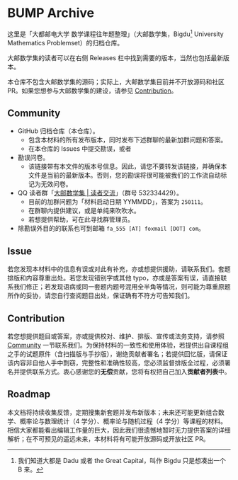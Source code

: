 # BUMP Archive

这里是「大都邮电大学 数学课程往年题整理」（大邮数学集，Bigdu[^1] University Mathematics Problemset）的归档仓库。

大邮数学集的读者可以在右侧 Releases 栏中找到需要的版本，当然也包括最新版本。

本仓库不包含大邮数学集的源码；实际上，大邮数学集目前并不开放源码和社区 PR。如果您想参与大邮数学集的建设，请参见 [Contribution](#Contribution)。

## Community

- GitHub 归档仓库（本仓库）。
  - 包含本材料的所有发布版本，同时发布下述群聊的最新加群问题和答案。
  - 在本仓库的 Issues 中提交勘误，或者
- 勘误问卷。
  - 该链接带有本文件的版本号信息。因此，请您不要转发该链接，并确保本文件是当前的最新版本。否则，您的勘误将很可能被我们的工作流自动标记为无效问卷。
- QQ 读者群「[大邮数学集 | 读者交流](https://qm.qq.com/q/nrS4NoT8VG)」（群号 532334429）。
    - 目前的加群问题为「材料启动日期 YYMMDD」，答案为 `250111`。
  - 在群聊内提供建议，或是单纯来吹吹水。
  - 若想提供帮助，可在此寻找群管理员。
- 除勘误外目的的联系也可到邮箱 `fa_555 [AT] foxmail [DOT] com`。

## Issue

若您发现本材料中的信息有误或对此有补充，亦或想提供援助，请联系我们。套题排版和内容尊重出处。若您发现错别字或其他 typo，亦或是答案有误，请直接联系我们修正；若发现语病或同一套题内题号混用全半角等情况，则可能为尊重原题所作的妥协，请您自行查阅题目出处，保证确有不符方可告知我们。

## Contribution

若您想提供题目或答案，亦或提供校对、维护、排版、宣传或法务支持，请参照 [Community](#Community) 一节联系我们。为保持材料的一致性和使用体验，若提供出自课程组之手的试题原件（含扫描版与手抄版），谢绝贡献者署名；若提供回忆版，请保证该内容非自他人手中剽窃，完整性和准确性较高，您必须监督排版全过程，必须署名并提供联系方式。衷心感谢您的**无偿**贡献，您将有权把自己加入**贡献者列表**中。

## Roadmap

本文档将持续收集反馈，定期搜集新套题并发布新版本；未来还可能更新组合数学、概率论与数理统计（4 学分）、概率论与随机过程（4 学分）等课程的材料。相信大家都能看出编辑工作量的巨大，因此我们很遗憾地暂时无力提供答案的详细解析；在不可预见的遥远未来，本材料将有可能开放源码或开放社区 PR。

[^1]: 我们知道大都是 Dadu 或者 the Great Capital，叫作 Bigdu 只是想凑出一个 B 来。
